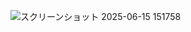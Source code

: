 ![スクリーンショット 2025-06-15 151758](https://github.com/user-attachments/assets/b8e2593e-0562-46c3-b992-4c43451e79ff)
